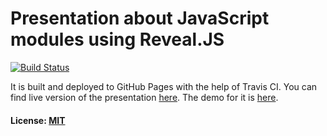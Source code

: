 # Presentation about JavaScript modules using Reveal.JS
[![Build Status](https://travis-ci.org/DarkXaHTeP/JsModules.Presentation.svg?branch=master)](https://travis-ci.org/DarkXaHTeP/JsModules.Presentation)

It is built and deployed to GitHub Pages with the help of Travis CI.
You can find live version of the presentation [here](https://darkxahtep.github.io/JsModules.Presentation).
The demo for it is [here](https://github.com/DarkXaHTeP/JsModules.Demo).

#### License: [MIT](LICENSE)